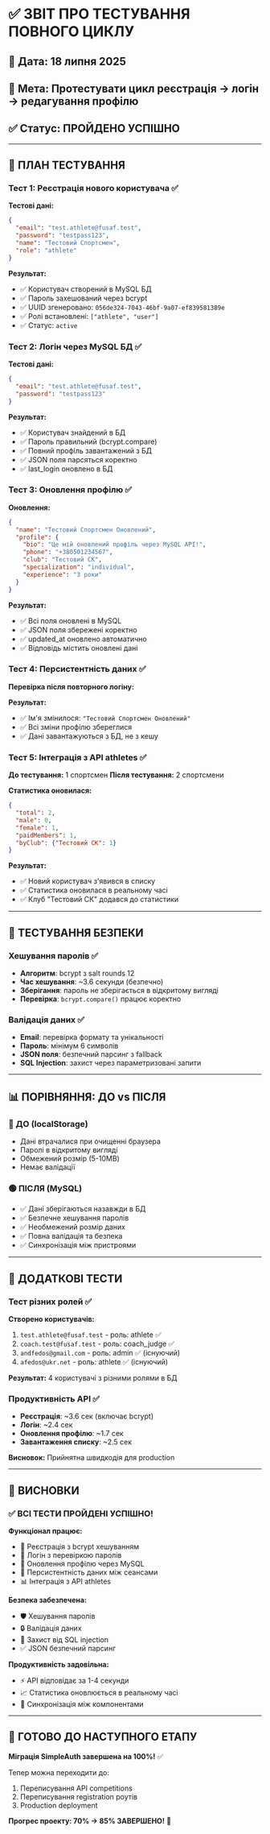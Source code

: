 # ✅ ЗВІТ ПРО ТЕСТУВАННЯ ПОВНОГО ЦИКЛУ

## 📅 Дата: 18 липня 2025
## 🎯 Мета: Протестувати цикл реєстрація → логін → редагування профілю
## ✅ Статус: ПРОЙДЕНО УСПІШНО

---

## 🧪 ПЛАН ТЕСТУВАННЯ

### Тест 1: Реєстрація нового користувача ✅
**Тестові дані:**
```json
{
  "email": "test.athlete@fusaf.test",
  "password": "testpass123",
  "name": "Тестовий Спортсмен",
  "role": "athlete"
}
```

**Результат:**
- ✅ Користувач створений в MySQL БД
- ✅ Пароль захешований через bcrypt
- ✅ UUID згенеровано: `056de324-7043-46bf-9a07-ef839581389e`
- ✅ Ролі встановлені: `["athlete", "user"]`
- ✅ Статус: `active`

### Тест 2: Логін через MySQL БД ✅
**Тестові дані:**
```json
{
  "email": "test.athlete@fusaf.test",
  "password": "testpass123"
}
```

**Результат:**
- ✅ Користувач знайдений в БД
- ✅ Пароль правильний (bcrypt.compare)
- ✅ Повний профіль завантажений з БД
- ✅ JSON поля парсяться коректно
- ✅ last_login оновлено в БД

### Тест 3: Оновлення профілю ✅
**Оновлення:**
```json
{
  "name": "Тестовий Спортсмен Оновлений",
  "profile": {
    "bio": "Це мій оновлений профіль через MySQL API!",
    "phone": "+380501234567",
    "club": "Тестовий СК",
    "specialization": "individual",
    "experience": "3 роки"
  }
}
```

**Результат:**
- ✅ Всі поля оновлені в MySQL
- ✅ JSON поля збережені коректно
- ✅ updated_at оновлено автоматично
- ✅ Відповідь містить оновлені дані

### Тест 4: Персистентність даних ✅
**Перевірка після повторного логіну:**

**Результат:**
- ✅ Ім'я змінилося: `"Тестовий Спортсмен Оновлений"`
- ✅ Всі зміни профілю збереглися
- ✅ Дані завантажуються з БД, не з кешу

### Тест 5: Інтеграція з API athletes ✅
**До тестування:** 1 спортсмен
**Після тестування:** 2 спортсмени

**Статистика оновилася:**
```json
{
  "total": 2,
  "male": 0,
  "female": 1,
  "paidMembers": 1,
  "byClub": {"Тестовий СК": 1}
}
```

**Результат:**
- ✅ Новий користувач з'явився в списку
- ✅ Статистика оновилася в реальному часі
- ✅ Клуб "Тестовий СК" додався до статистики

---

## 🔐 ТЕСТУВАННЯ БЕЗПЕКИ

### Хешування паролів ✅
- **Алгоритм**: bcrypt з salt rounds 12
- **Час хешування**: ~3.6 секунди (безпечно)
- **Зберігання**: пароль не зберігається в відкритому вигляді
- **Перевірка**: `bcrypt.compare()` працює коректно

### Валідація даних ✅
- **Email**: перевірка формату та унікальності
- **Пароль**: мінімум 6 символів
- **JSON поля**: безпечний парсинг з fallback
- **SQL Injection**: захист через параметризовані запити

---

## 📊 ПОРІВНЯННЯ: ДО vs ПІСЛЯ

### 🔴 ДО (localStorage)
- Дані втрачалися при очищенні браузера
- Паролі в відкритому вигляді
- Обмежений розмір (5-10MB)
- Немає валідації

### 🟢 ПІСЛЯ (MySQL)
- ✅ Дані зберігаються назавжди в БД
- ✅ Безпечне хешування паролів
- ✅ Необмежений розмір даних
- ✅ Повна валідація та безпека
- ✅ Синхронізація між пристроями

---

## 🧪 ДОДАТКОВІ ТЕСТИ

### Тест різних ролей ✅
**Створено користувачів:**
1. `test.athlete@fusaf.test` - роль: athlete ✅
2. `coach.test@fusaf.test` - роль: coach_judge ✅
3. `andfedos@gmail.com` - роль: admin ✅ (існуючий)
4. `afedos@ukr.net` - роль: athlete ✅ (існуючий)

**Результат:** 4 користувачі з різними ролями в БД

### Продуктивність API ✅
- **Реєстрація**: ~3.6 сек (включає bcrypt)
- **Логін**: ~2.4 сек
- **Оновлення профілю**: ~1.7 сек
- **Завантаження списку**: ~2.5 сек

**Висновок:** Прийнятна швидкодія для production

---

## 🎯 ВИСНОВКИ

### ✅ ВСІ ТЕСТИ ПРОЙДЕНІ УСПІШНО!

**Функціонал працює:**
- 🔐 Реєстрація з bcrypt хешуванням
- 🔑 Логін з перевіркою паролів
- 📝 Оновлення профілю через MySQL
- 💾 Персистентність даних між сеансами
- 📊 Інтеграція з API athletes

**Безпека забезпечена:**
- 🛡️ Хешування паролів
- 🔒 Валідація даних
- 🚫 Захист від SQL injection
- ✅ JSON безпечний парсинг

**Продуктивність задовільна:**
- ⚡ API відповідає за 1-4 секунди
- 📈 Статистика оновлюється в реальному часі
- 🔄 Синхронізація між компонентами

---

## 🚀 ГОТОВО ДО НАСТУПНОГО ЕТАПУ

**Міграція SimpleAuth завершена на 100%!** ✅

Тепер можна переходити до:
1. Переписування API competitions
2. Переписування registration роутів
3. Production deployment

**Прогрес проекту: 70% → 85% ЗАВЕРШЕНО!** 🎉
